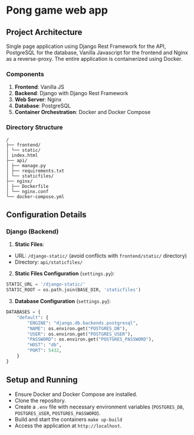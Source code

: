 # Pong game web app

## Project Architecture

Single page application using Django Rest Framework for the API, PostgreSQL for
the database, Vanilla Javascript for the frontend and Nginx as a reverse-proxy.
The entire application is containerized using Docker.

### Components

1. **Frontend**: Vanilla JS
2. **Backend**: Django with Django Rest Framework
3. **Web Server**: Nginx
4. **Database**: PostgreSQL
5. **Container Orchestration**: Docker and Docker Compose

### Directory Structure

```
/
├── frontend/
│ └── static/
│ index.html
├── api/
│ ├── manage.py
│ ├── requirements.txt
│ └── staticfiles/
├── nginx/
│ ├── Dockerfile
│ └── nginx.conf
└── docker-compose.yml
```

## Configuration Details

### Django (Backend)

1. **Static Files**:

- URL: `/django-static/` (avoid conflicts with `frontend/static/` directory)
- Directory: `api/staticfiles/`

2. **Static Files Configuration** (`settings.py`):

```python
STATIC_URL = '/django-static/'
STATIC_ROOT = os.path.join(BASE_DIR, 'staticfiles')
```

3. **Database Configuration** (`settings.py`):

```python
DATABASES = {
	"default": {
		"ENGINE": "django.db.backends.postgresql",
		"NAME": os.environ.get("POSTGRES_DB"),
		"USER": os.environ.get("POSTGRES_USER"),
		"PASSWORD": os.environ.get("POSTGRES_PASSWORD"),
		"HOST": "db",
		"PORT": 5432,
	}
}
```

## Setup and Running

- Ensure Docker and Docker Compose are installed.
- Clone the repository.
- Create a `.env` file with necessary environment variables (`POSTGRES_DB`,
  `POSTGRES_USER`, `POSTGRES_PASSWORD`).
- Build and start the containers `make up-build`
- Access the application at `http://localhost`.
